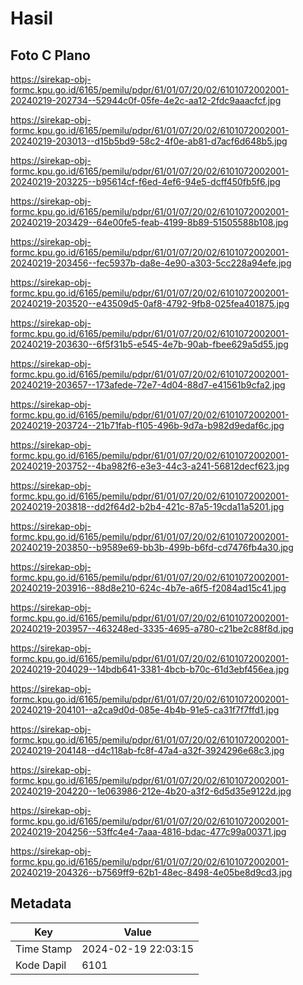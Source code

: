 # Hasil

## Foto C Plano

https://sirekap-obj-formc.kpu.go.id/6165/pemilu/pdpr/61/01/07/20/02/6101072002001-20240219-202734--52944c0f-05fe-4e2c-aa12-2fdc9aaacfcf.jpg

https://sirekap-obj-formc.kpu.go.id/6165/pemilu/pdpr/61/01/07/20/02/6101072002001-20240219-203013--d15b5bd9-58c2-4f0e-ab81-d7acf6d648b5.jpg

https://sirekap-obj-formc.kpu.go.id/6165/pemilu/pdpr/61/01/07/20/02/6101072002001-20240219-203225--b95614cf-f6ed-4ef6-94e5-dcff450fb5f6.jpg

https://sirekap-obj-formc.kpu.go.id/6165/pemilu/pdpr/61/01/07/20/02/6101072002001-20240219-203429--64e00fe5-feab-4199-8b89-51505588b108.jpg

https://sirekap-obj-formc.kpu.go.id/6165/pemilu/pdpr/61/01/07/20/02/6101072002001-20240219-203456--fec5937b-da8e-4e90-a303-5cc228a94efe.jpg

https://sirekap-obj-formc.kpu.go.id/6165/pemilu/pdpr/61/01/07/20/02/6101072002001-20240219-203520--e43509d5-0af8-4792-9fb8-025fea401875.jpg

https://sirekap-obj-formc.kpu.go.id/6165/pemilu/pdpr/61/01/07/20/02/6101072002001-20240219-203630--6f5f31b5-e545-4e7b-90ab-fbee629a5d55.jpg

https://sirekap-obj-formc.kpu.go.id/6165/pemilu/pdpr/61/01/07/20/02/6101072002001-20240219-203657--173afede-72e7-4d04-88d7-e41561b9cfa2.jpg

https://sirekap-obj-formc.kpu.go.id/6165/pemilu/pdpr/61/01/07/20/02/6101072002001-20240219-203724--21b71fab-f105-496b-9d7a-b982d9edaf6c.jpg

https://sirekap-obj-formc.kpu.go.id/6165/pemilu/pdpr/61/01/07/20/02/6101072002001-20240219-203752--4ba982f6-e3e3-44c3-a241-56812decf623.jpg

https://sirekap-obj-formc.kpu.go.id/6165/pemilu/pdpr/61/01/07/20/02/6101072002001-20240219-203818--dd2f64d2-b2b4-421c-87a5-19cda11a5201.jpg

https://sirekap-obj-formc.kpu.go.id/6165/pemilu/pdpr/61/01/07/20/02/6101072002001-20240219-203850--b9589e69-bb3b-499b-b6fd-cd7476fb4a30.jpg

https://sirekap-obj-formc.kpu.go.id/6165/pemilu/pdpr/61/01/07/20/02/6101072002001-20240219-203916--88d8e210-624c-4b7e-a6f5-f2084ad15c41.jpg

https://sirekap-obj-formc.kpu.go.id/6165/pemilu/pdpr/61/01/07/20/02/6101072002001-20240219-203957--463248ed-3335-4695-a780-c21be2c88f8d.jpg

https://sirekap-obj-formc.kpu.go.id/6165/pemilu/pdpr/61/01/07/20/02/6101072002001-20240219-204029--14bdb641-3381-4bcb-b70c-61d3ebf456ea.jpg

https://sirekap-obj-formc.kpu.go.id/6165/pemilu/pdpr/61/01/07/20/02/6101072002001-20240219-204101--a2ca9d0d-085e-4b4b-91e5-ca31f7f7ffd1.jpg

https://sirekap-obj-formc.kpu.go.id/6165/pemilu/pdpr/61/01/07/20/02/6101072002001-20240219-204148--d4c118ab-fc8f-47a4-a32f-3924296e68c3.jpg

https://sirekap-obj-formc.kpu.go.id/6165/pemilu/pdpr/61/01/07/20/02/6101072002001-20240219-204220--1e063986-212e-4b20-a3f2-6d5d35e9122d.jpg

https://sirekap-obj-formc.kpu.go.id/6165/pemilu/pdpr/61/01/07/20/02/6101072002001-20240219-204256--53ffc4e4-7aaa-4816-bdac-477c99a00371.jpg

https://sirekap-obj-formc.kpu.go.id/6165/pemilu/pdpr/61/01/07/20/02/6101072002001-20240219-204326--b7569ff9-62b1-48ec-8498-4e05be8d9cd3.jpg


## Metadata

| Key        | Value               |
| ---------- | ------------------- |
| Time Stamp | 2024-02-19 22:03:15 |
| Kode Dapil | 6101                |



